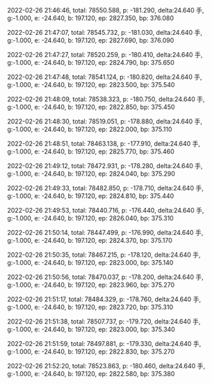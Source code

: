 2022-02-26 21:46:46, total: 78550.588, p: -181.290, delta:24.640 手, g:-1.000, e: -24.640, b: 197.120, ep: 2827.350, bp: 376.080

2022-02-26 21:47:07, total: 78545.732, p: -181.030, delta:24.640 手, g:-1.000, e: -24.640, b: 197.120, ep: 2827.690, bp: 376.090

2022-02-26 21:47:27, total: 78520.259, p: -180.410, delta:24.640 手, g:-1.000, e: -24.640, b: 197.120, ep: 2824.790, bp: 375.650

2022-02-26 21:47:48, total: 78541.124, p: -180.820, delta:24.640 手, g:-1.000, e: -24.640, b: 197.120, ep: 2823.500, bp: 375.540

2022-02-26 21:48:09, total: 78538.323, p: -180.750, delta:24.640 手, g:-1.000, e: -24.640, b: 197.120, ep: 2822.850, bp: 375.450

2022-02-26 21:48:30, total: 78519.051, p: -178.880, delta:24.640 手, g:-1.000, e: -24.640, b: 197.120, ep: 2822.000, bp: 375.110

2022-02-26 21:48:51, total: 78463.138, p: -177.910, delta:24.640 手, g:-1.000, e: -24.640, b: 197.120, ep: 2825.770, bp: 375.460

2022-02-26 21:49:12, total: 78472.931, p: -178.280, delta:24.640 手, g:-1.000, e: -24.640, b: 197.120, ep: 2824.040, bp: 375.290

2022-02-26 21:49:33, total: 78482.850, p: -178.710, delta:24.640 手, g:-1.000, e: -24.640, b: 197.120, ep: 2824.810, bp: 375.440

2022-02-26 21:49:53, total: 78440.716, p: -176.440, delta:24.640 手, g:-1.000, e: -24.640, b: 197.120, ep: 2826.040, bp: 375.310

2022-02-26 21:50:14, total: 78447.499, p: -176.990, delta:24.640 手, g:-1.000, e: -24.640, b: 197.120, ep: 2824.370, bp: 375.170

2022-02-26 21:50:35, total: 78467.215, p: -178.120, delta:24.640 手, g:-1.000, e: -24.640, b: 197.120, ep: 2823.000, bp: 375.140

2022-02-26 21:50:56, total: 78470.037, p: -178.200, delta:24.640 手, g:-1.000, e: -24.640, b: 197.120, ep: 2823.960, bp: 375.270

2022-02-26 21:51:17, total: 78484.329, p: -178.760, delta:24.640 手, g:-1.000, e: -24.640, b: 197.120, ep: 2823.720, bp: 375.310

2022-02-26 21:51:38, total: 78507.737, p: -179.720, delta:24.640 手, g:-1.000, e: -24.640, b: 197.120, ep: 2823.000, bp: 375.340

2022-02-26 21:51:59, total: 78497.881, p: -179.330, delta:24.640 手, g:-1.000, e: -24.640, b: 197.120, ep: 2822.830, bp: 375.270

2022-02-26 21:52:20, total: 78523.863, p: -180.460, delta:24.640 手, g:-1.000, e: -24.640, b: 197.120, ep: 2822.580, bp: 375.380